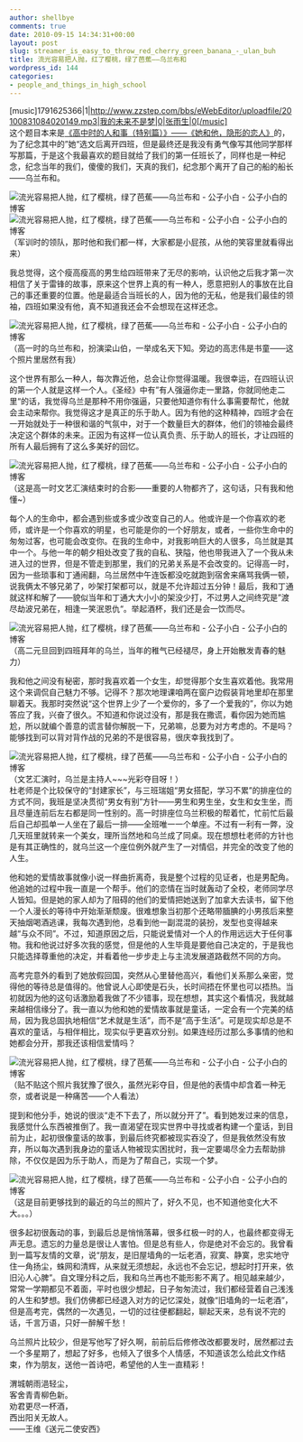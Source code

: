 ```yaml
---
author: shellbye
comments: true
date: 2010-09-15 14:34:31+00:00
layout: post
slug: streamer_is_easy_to_throw_red_cherry_green_banana_-_ulan_buh
title: 流光容易把人抛，红了樱桃，绿了芭蕉——乌兰布和
wordpress_id: 144
categories:
- people_and_things_in_high_school
---
```


[music]1791625366|1|http://www.zzstep.com/bbs/eWebEditor/uploadfile/20100831084020149.mp3|我的未来不是梦|0|张雨生|0[/music]  
这个题目本来是[《高中时的人和事（特别篇）》——《她和他，隐形的恋人》](http://user.qzone.qq.com/444854713/blog/1281959931)的，为了纪念其中的”她“选文后离开四班，但是最终还是我没有勇气像写其他同学那样写那篇，于是这个我最喜欢的题目就给了我们的第一任班长了，同样也是一种纪念，纪念当年的我们，傻傻的我们，天真的我们，纪念那个离开了自己的船的船长——乌兰布和。  
  
  
![流光容易把人抛，红了樱桃，绿了芭蕉——乌兰布和 - 公子小白 - 公子小白的博客](http://img.bimg.126.net/photo/ZAYoRca0FHCPmrxQyj2oEg==/5735897075409979846.jpg)![流光容易把人抛，红了樱桃，绿了芭蕉——乌兰布和 - 公子小白 - 公子小白的博客](http://img.bimg.126.net/photo/ZYMPFsCVfw_LCe-H5mQ84g==/5735897075409979847.jpg)  
（军训时的领队，那时他和我们都一样，大家都是小屁孩，从他的笑容里就看得出来）  
  
  
我总觉得，这个瘦高瘦高的男生给四班带来了无尽的影响，认识他之后我才第一次相信了关于雷锋的故事，原来这个世界上真的有一种人，愿意把别人的事放在比自己的事还重要的位置。他是最适合当班长的人，因为他的无私，他是我们最佳的领袖，四班如果没有他，真不知道我还会不会想现在这样还念。  
  
  
![流光容易把人抛，红了樱桃，绿了芭蕉——乌兰布和 - 公子小白 - 公子小白的博客](http://img.bimg.126.net/photo/y_3gDG_F_9Wg6xcDXEtq9Q==/5735897075409979848.jpg)  
（高一时的乌兰布和，扮演梁山伯，一举成名天下知。旁边的高志伟是书童——这个照片里居然有我）  
  
  
这个世界有那么一种人，每次靠近他，总会让你觉得温暖。我很幸运，在四班认识的第一个人就是这样一个人。《圣经》中有”有人强逼你走一里路，你就同他走二里“的话，我觉得乌兰是那种不用你强逼，只要他知道你有什么事需要帮忙，他就会主动来帮你。我觉得这才是真正的乐于助人。因为有他的这种精神，四班才会在一开始就处于一种很和谐的气氛中，对于一个数量巨大的群体，他们的领袖会最终决定这个群体的未来。正因为有这样一位认真负责、乐于助人的班长，才让四班的所有人最后拥有了这么多美好的回忆。  
  
![流光容易把人抛，红了樱桃，绿了芭蕉——乌兰布和 - 公子小白 - 公子小白的博客](http://img.bimg.126.net/photo/rh5G8ed7NEG3ld0Fqe3ZzA==/5735897075409979849.jpg)  
（这是高一时文艺汇演结束时的合影——重要的人物都齐了，这句话，只有我和他懂~）  
  
  
每个人的生命中，都会遇到些或多或少改变自己的人。他或许是一个你喜欢的老师，或许是一个你喜欢的明星，也可能是你的一个好朋友，或者，一些你生命中的匆匆过客，也可能会改变你。在我的生命中，对我影响巨大的人很多，乌兰就是其中一个。与他一年的朝夕相处改变了我的自私、狭隘，他也带我进入了一个我从未进入过的世界，但是不管走到那里，我们的兄弟关系是不会改变的。记得高一时，因为一些琐事和丁通闹翻，乌兰居然中午连饭都没吃就跑到宿舍来痛骂我俩一顿，说我俩太不够兄弟了，吵架打架都可以，就是不允许超过五分钟！最后，我和丁通就这样和解了——貌似当年和丁通大大小小的架没少打，不过男人之间终究是”渡尽劫波兄弟在，相逢一笑泯恩仇“。举起酒杯，我们还是会一饮而尽。  
  
![流光容易把人抛，红了樱桃，绿了芭蕉——乌兰布和 - 公子小白 - 公子小白的博客](http://img.bimg.126.net/photo/xSptbtgshA0ArTuq3lL3zw==/5735897075409979850.jpg)  
（高二元旦回到四班拜年的乌兰，当年的稚气已经褪尽，身上开始散发青春的魅力）  
  
  
我和他之间没有秘密，那时我喜欢着一个女生，却觉得那个女生喜欢着他。我常用这个来调侃自己魅力不够。记得不？那次地理课咱两在窗户边假装背地里却在那里聊着天。我那时突然说“这个世界上少了一个爱你的，多了一个爱我的”，你以为她答应了我，兴奋了很久。不知道和你说过没有，那是我在撒谎，看你因为她而尴尬，所以就编个善意的谎言替你解脱一下，兄弟嘛，总要为对方考虑的。不是吗？能够找到可以背对背作战的兄弟的不是很容易，很庆幸我找到了。  
  
  
![流光容易把人抛，红了樱桃，绿了芭蕉——乌兰布和 - 公子小白 - 公子小白的博客](http://img.bimg.126.net/photo/vJUb3JjmGa1R5OX7hxopHg==/5735897075409979851.jpg)  
（文艺汇演时，乌兰是主持人~~~光彩夺目呀！）  
杜老师是个比较保守的“封建家长”，与三班瑞姐“男女搭配，学习不累”的排座位的方式不同，我班是坚决贯彻“男女有别”方针——男生和男生坐，女生和女生坐，而且尽量连前后左右都是同一性别的。高一时排座位乌兰积极的帮着忙，忙前忙后最后自己却孤单一人坐在了最后一排——全班唯一一个单座。不过有一利有一弊，没几天班里就转来一个美女，理所当然地和乌兰成了同桌。现在想想杜老师的方针也是有其正确性的，就乌兰这一个座位例外就产生了一对情侣，并完全的改变了他的人生。  
  
  
他和她的爱情故事就像小说一样曲折离奇，我是整个过程的见证者，也是男配角。他追她的过程中我一直是一个帮手。他们的恋情在当时就轰动了全校，老师同学尽人皆知。但是她的家人却为了阻碍的他们的爱情把她送到了加拿大去读书，留下他一个人漫长的等待中开始渐渐颓废。很难想象当初那个还略带腼腆的小男孩后来整天抽烟喝酒逃课，我每次遇到他，总看到他一副混混的装扮，发型也变得越来越“与众不同”。不过，知道原因之后，只能说爱情对一个人的作用远远大于任何事物。我和他说过好多次我的感觉，但是他的人生毕竟是要他自己决定的，于是我也只能选择尊重他的决定，并看着他一步步走上与主流发展道路截然不同的方向。  
  
  
高考完意外的看到了她放假回国，突然从心里替他高兴，看他们关系那么亲密，觉得他的等待总是值得的。他曾说人心即使是石头，长时间捂在怀里也可以捂热。当初就因为他的这句话激励着我做了不少错事，现在想想，其实这个看情况，我就越来越相信缘分了。我一直以为他和她的爱情故事就是童话，一定会有一个完美的结局，因为我总固执地相信“艺术就是生活”，而不是“高于生活”。可是现实却总是不喜欢的童话，与相伴相比，现实似乎更喜欢分别。如果连经历过那么多事情的他和她都会分开，那我还该相信爱情吗？  
  
![流光容易把人抛，红了樱桃，绿了芭蕉——乌兰布和 - 公子小白 - 公子小白的博客](http://img.bimg.126.net/photo/vcJqLuCkVtanzDby_E9mpw==/5735897075409979852.jpg)  
（贴不贴这个照片我犹豫了很久，虽然光彩夺目，但是他的表情中却含着一种无奈，或者说是一种痛苦——个人看法）  
  
  
提到和他分手，她说的很淡“走不下去了，所以就分开了”。看到她发过来的信息，我感觉什么东西被推倒了。我一直渴望在现实世界中寻找或者构建一个童话，到目前为止，起初很像童话的故事，到最后终究都被现实吞没了，但是我依然没有放弃，所以每次遇到我身边的童话人物被现实困扰时，我一定要竭尽全力去帮助排除，不仅仅是因为乐于助人，而是为了帮自己，实现一个梦。  
  
![流光容易把人抛，红了樱桃，绿了芭蕉——乌兰布和 - 公子小白 - 公子小白的博客](http://img.bimg.126.net/photo/ioxuvTMbPMdhlDfDw_Es-g==/5735897075409979853.jpg)  
（这是目前更够找到的最近的乌兰的照片了，好久不见，也不知道他变化大不大。。。）  
  
  
  
很多起初很轰动的事，到最后总是悄悄落幕，很多红极一时的人，也最终都变得无声无息。遗忘的力量总是很让人害怕。但是总有些人，你是绝对不会忘的。我曾看到一篇写友情的文章，说“朋友，是旧屋墙角的一坛老酒，寂寞、静寞，忠实地守住一角扬尘，蛛网和清辉，从来就无须想起，永远也不会忘记，想起时打开来，依旧沁人心脾”。自文理分科之后，我和乌兰再也不能形影不离了。相见越来越少，常常一学期都见不着面，平时也很少想起，日子匆匆流过，我们都经营着自己浅浅的人生和梦想。我们仿佛都已经退入对方的记忆深处，就像“旧墙角的一坛老酒”，但是高考完，偶然的一次遇见，一切的过往便都翻起，聊起天来，总有说不完的话，千言万语，只好一醉解千愁！  
  
  
乌兰照片比较少，但是写他写了好久啊，前前后后修修改改都要发时，居然都过去一个多星期了，想起了好多，也倾入了很多个人情感，不知道该怎么给此文作结束，作为朋友，送他一首诗吧，希望他的人生一直精彩！  
  
  
渭城朝雨浥轻尘，  
客舍青青柳色新。  
劝君更尽一杯酒，  
西出阳关无故人。  
——王维《送元二使安西》  

